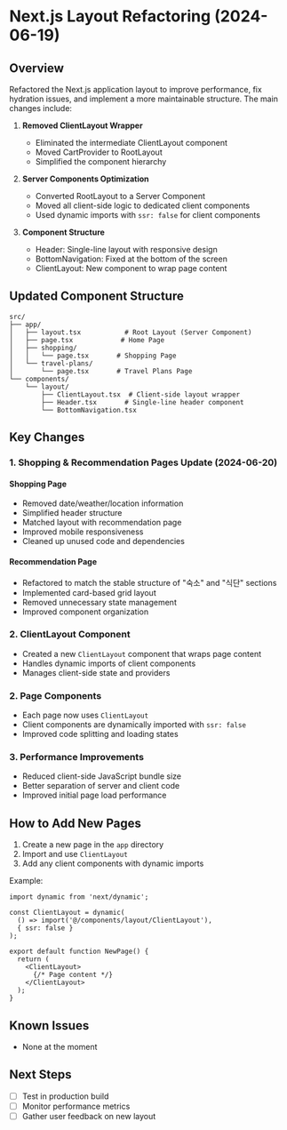 # Next.js Layout Refactoring (2024-06-19)

## Overview
Refactored the Next.js application layout to improve performance, fix hydration issues, and implement a more maintainable structure. The main changes include:

1. **Removed ClientLayout Wrapper**
   - Eliminated the intermediate ClientLayout component
   - Moved CartProvider to RootLayout
   - Simplified the component hierarchy

2. **Server Components Optimization**
   - Converted RootLayout to a Server Component
   - Moved all client-side logic to dedicated client components
   - Used dynamic imports with `ssr: false` for client components

3. **Component Structure**
   - Header: Single-line layout with responsive design
   - BottomNavigation: Fixed at the bottom of the screen
   - ClientLayout: New component to wrap page content

## Updated Component Structure

```
src/
├── app/
│   ├── layout.tsx           # Root Layout (Server Component)
│   ├── page.tsx            # Home Page
│   ├── shopping/
│   │   └── page.tsx       # Shopping Page
│   └── travel-plans/
│       └── page.tsx       # Travel Plans Page
└── components/
    └── layout/
        ├── ClientLayout.tsx  # Client-side layout wrapper
        ├── Header.tsx       # Single-line header component
        └── BottomNavigation.tsx
```

## Key Changes

### 1. Shopping & Recommendation Pages Update (2024-06-20)

#### Shopping Page
- Removed date/weather/location information
- Simplified header structure
- Matched layout with recommendation page
- Improved mobile responsiveness
- Cleaned up unused code and dependencies

#### Recommendation Page
- Refactored to match the stable structure of "숙소" and "식단" sections
- Implemented card-based grid layout
- Removed unnecessary state management
- Improved component organization

### 2. ClientLayout Component
- Created a new `ClientLayout` component that wraps page content
- Handles dynamic imports of client components
- Manages client-side state and providers

### 2. Page Components
- Each page now uses `ClientLayout`
- Client components are dynamically imported with `ssr: false`
- Improved code splitting and loading states

### 3. Performance Improvements
- Reduced client-side JavaScript bundle size
- Better separation of server and client code
- Improved initial page load performance

## How to Add New Pages

1. Create a new page in the `app` directory
2. Import and use `ClientLayout`
3. Add any client components with dynamic imports

Example:
```tsx
import dynamic from 'next/dynamic';

const ClientLayout = dynamic(
  () => import('@/components/layout/ClientLayout'),
  { ssr: false }
);

export default function NewPage() {
  return (
    <ClientLayout>
      {/* Page content */}
    </ClientLayout>
  );
}
```

## Known Issues
- None at the moment

## Next Steps
- [ ] Test in production build
- [ ] Monitor performance metrics
- [ ] Gather user feedback on new layout
